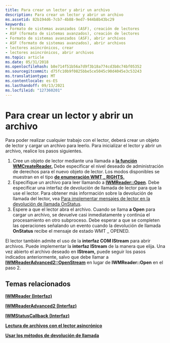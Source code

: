 ```yaml
---
title: Para crear un lector y abrir un archivo
description: Para crear un lector y abrir un archivo
ms.assetid: 82b194d6-7cb7-4b88-9ed7-944b8b43bc29
keywords:
- Formato de sistemas avanzados (ASF), creación de lectores
- ASF (formato de sistemas avanzados), creación de lectores
- Formato de sistemas avanzados (ASF), abrir archivos
- ASF (formato de sistemas avanzados), abrir archivos
- lectores asincrónicos, crear
- lectores asincrónicos, abrir archivos
ms.topic: article
ms.date: 05/31/2018
ms.openlocfilehash: b8e714f51b56a7d9f3b18a774cd3b8c74bf05352
ms.sourcegitcommit: d75fc10b9f0825bbe5ce5045c90d4045e3c53243
ms.translationtype: MT
ms.contentlocale: es-ES
ms.lasthandoff: 09/13/2021
ms.locfileid: "127360201"
---
```

# <a name="to-create-a-reader-and-open-a-file"></a>Para crear un lector y abrir un archivo

Para poder realizar cualquier trabajo con el lector, deberá crear un objeto de lector y cargar un archivo para leerlo. Para inicializar el lector y abrir un archivo, realice los pasos siguientes.

1.  Cree un objeto de lector mediante una llamada a [**la función WMCreateReader.**](/previous-versions/windows/desktop/api/Wmsdkidl/nf-wmsdkidl-wmcreatereader) Debe especificar el nivel deseado de administración de derechos para el nuevo objeto de lector. Los modos disponibles se muestran en el tipo [**de enumeración WMT \_ RIGHTS.**](/previous-versions/windows/desktop/api/Wmsdkidl/ne-wmsdkidl-wmt_rights)
2.  Especifique un archivo para leer llamando a [**IWMReader::Open**](/previous-versions/windows/desktop/api/Wmsdkidl/nf-wmsdkidl-iwmreader-open). Debe especificar una interfaz de devolución de llamada de lector para que la use el lector. Para obtener más información sobre la devolución de llamada del lector, vea [Para implementar mensajes de lector en la devolución de llamada OnStatus](to-implement-reader-messages-in-the-onstatus-callback.md).
3.  Espere a que el lector abra el archivo. Cuando se llama **a Open** para cargar un archivo, se devuelve casi inmediatamente y continúa el procesamiento en otro subproceso. Debe esperar a que se completen las operaciones señalando un evento cuando la devolución de llamada **OnStatus** recibe el mensaje de estado WMT \_ OPENED.

El lector también admite el uso de la **interfaz COM IStream** para abrir archivos. Puede implementar la **interfaz IStream** de la manera que elija. Una vez abierto el archivo deseado en **IStream,** puede seguir los pasos indicados anteriormente, salvo que debe llamar a [**IWMReaderAdvanced2::OpenStream**](/previous-versions/windows/desktop/api/Wmsdkidl/nf-wmsdkidl-iwmreaderadvanced2-openstream) en lugar de **IWMReader::Open** en el paso 2.

## <a name="related-topics"></a>Temas relacionados

<dl> <dt>

[**IWMReader (Interfaz)**](/previous-versions/windows/desktop/api/wmsdkidl/nn-wmsdkidl-iwmreader)
</dt> <dt>

[**IWMReaderAdvanced2 (Interfaz)**](/previous-versions/windows/desktop/api/wmsdkidl/nn-wmsdkidl-iwmreaderadvanced2)
</dt> <dt>

[**IWMStatusCallback (Interfaz)**](/previous-versions/windows/desktop/api/wmsdkidl/nn-wmsdkidl-iwmstatuscallback)
</dt> <dt>

[**Lectura de archivos con el lector asincrónico**](reading-files-with-the-asynchronous-reader.md)
</dt> <dt>

[**Usar los métodos de devolución de llamada**](using-the-callback-methods.md)
</dt> </dl>

 

 




